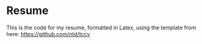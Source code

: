 # Resume

This is the code for my resume, formatted in Latex, using the template from here: https://github.com/ntd/tccv
